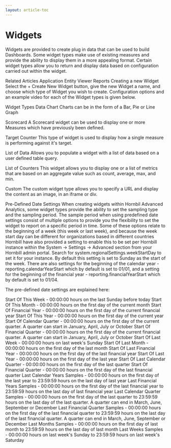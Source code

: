 ```yaml
---
layout: article-toc
---
```

# Widgets
Widgets are provided to create plug in data that can be used to build Dashboards. Some widget types make use of existing measures and provide the ability to display them in a more appealing format. Certain widget types allow you to return and display data based on configuration carried out within the widget.

Related Articles
Application Entity Viewer
Reports
Creating a new Widget
Select the + Create New Widget button, give the new Widget a name, and choose which type of Widget you wish to create. Configuration options and an example video for each of the Widget types is given below.

Widget Types
Data Chart
Charts can be in the form of a Bar, Pie or Line Graph

Scorecard
A Scorecard widget can be used to display one or more Measures which have previously been defined.

Target Counter
This type of widget is used to display how a single measure is performing against it's target.

List of Data
Allows you to populate a widget with a list of data based on a user defined table query.

List of Counters
This widget allows you to display one or a list of metrics that are based on an aggregate value such as count, average, max, and min.

Custom
The custom widget type allows you to specify a URL and display the content as an image, in an iframe or div.

Pre-Defined Date Settings
When creating widgets within Hornbil Advanced Analytics, some widget types provide the ability to set the sampling type and the sampling period. The sample period when using predefined date settings consist of multiple options to provide you the flexibility to set the widget to report on a specific period in time. Some of these options relate to the beginning of a week (this week or last week), and because the week start day can be different for organizations based in different countries Hornbill have also provided a setting to enable this to be set per Hornbill instance within the System -> Settings -> Advanced section from your Hornbill admin portal. Search for system.regionalSettings.weekStartDay to set it for your instance. By default this setting is set to Sunday as the start of the week. There are also settings for the beginning of the calendar year - reporting.calendarYearStart which by default is set to 01/01, and a setting for the beginning of the financial year - reporting.financialYearStart which by default is set to 01/04.

The pre-defined date settings are explained here:

Start Of This Week - 00:00:00 hours on the last Sunday before today
Start Of This Month - 00:00:00 hours on the first day of the current month
Start Of Financial Year - 00:00:00 hours on the first day of the current financial year
Start Of This Year - 00:00:00 hours on the first day of the current year
Start Of Calendar Quarter - 00:00:00 hours on the first day of the current quarter. A quarter can start in January, April, July or October
Start Of Financial Quarter - 00:00:00 hours on the first day of the current financial quarter. A quarter can start in January, April, July or October
Start Of Last Week - 00:00:00 hours on last week's Sunday
Start Of Last Month - 00:00:00 hours on the first day of the last month
Start Of Last Financial Year - 00:00:00 hours on the first day of the last financial year
Start Of Last Year - 00:00:00 hours on the first day of the last year
Start Of Last Calendar Quarter - 00:00:00 hours on the first day of the last quarter
Start Of Financial Quarter - 00:00:00 hours on the first day of the last financial quarter
Last Calendar Years Samples - 00:00:00 hours on the first day of the last year to 23:59:59 hours on the last day of last year
Last Financial Years Samples - 00:00:00 hours on the first day of the last financial year to 23:59:59 hours on the last day of last financial year
Last Calendar Quarter Samples - 00:00:00 hours on the first day of the last quarter to 23:59:59 hours on the last day of the last quarter. A quarter can end in March, June, September or December
Last Financial Quarter Samples - 00:00:00 hours on the first day of the last financial quarter to 23:59:59 hours on the last day of the last financial quarter. A quarter can end in March, June, September or December
Last Months Samples - 00:00:00 hours on the first day of last month to 23:59:59 hours on the last day of last month
Last Weeks Samples - 00:00:00 hours on last week's Sunday to 23:59:59 hours on last week's Saturday

<!-- https://wiki.hornbill.com/index.php?title=Widgets -->